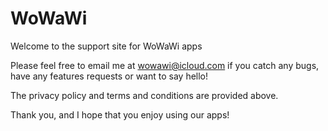 # WoWaWi

Welcome to the support site for WoWaWi apps

Please feel free to email me at wowawi@icloud.com if you catch any bugs, have any features requests or want to say hello!

The privacy policy and terms and conditions are provided above.

Thank you, and I hope that you enjoy using our apps!
